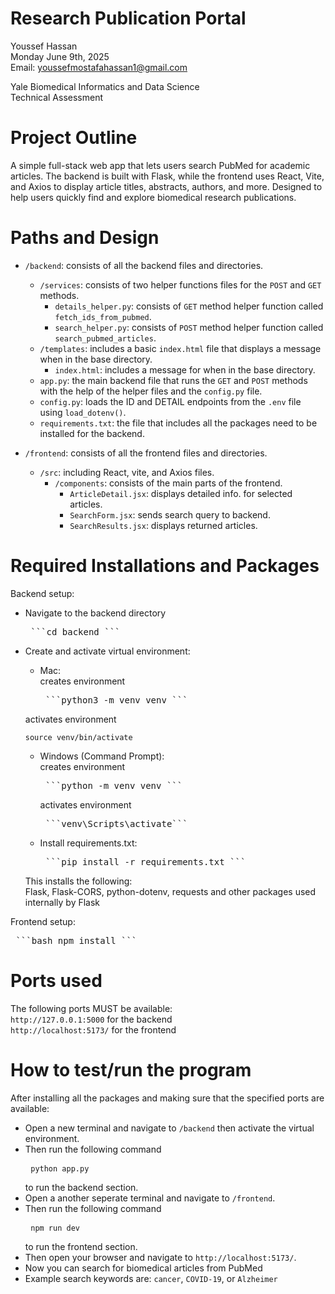 # Research Publication Portal

Youssef Hassan  
Monday June 9th, 2025  
Email: youssefmostafahassan1@gmail.com  

Yale Biomedical Informatics and Data Science  
Technical Assessment


# Project Outline

A simple full-stack web app that lets users search PubMed for academic articles. The backend is built with Flask, while the frontend uses React, Vite, and Axios to display article titles, abstracts, authors, and more. Designed to help users quickly find and explore biomedical research publications.


# Paths and Design

- `/backend`: consists of all the backend files and directories.  
    - `/services`: consists of two helper functions files for the `POST` and `GET` methods.  
        - `details_helper.py`: consists of `GET` method helper function called `fetch_ids_from_pubmed`.  
        - `search_helper.py`: consists of `POST` method helper function called `search_pubmed_articles`.  
    - `/templates`: includes a basic `index.html` file that displays a message when in the base directory.  
        - `index.html`: includes a message for when in the base directory.  
    - `app.py`: the main backend file that runs the `GET` and `POST` methods with the help of the helper files and the `config.py` file.  
    - `config.py`: loads the ID and DETAIL endpoints from the `.env` file using `load_dotenv()`.  
    - `requirements.txt`: the file that includes all the packages need to be installed for the backend.  

- `/frontend`: consists of all the frontend files and directories.  
    - `/src`: including React, vite, and Axios files.  
        - `/components`: consists of the main parts of the frontend.  
            - `ArticleDetail.jsx`: displays detailed info. for selected articles.  
            - `SearchForm.jsx`: sends search query to backend.  
            - `SearchResults.jsx`: displays returned articles.  


# Required Installations and Packages

Backend setup:  
- Navigate to the backend directory
    <pre> ```cd backend ``` </pre>
- Create and activate virtual environment:
    - Mac:  
    creates environment
        <pre> ```python3 -m venv venv ``` </pre>  
    activates environment
        <pre> ```source venv/bin/activate ```</pre>  

    - Windows (Command Prompt):  
        creates environment
        <pre> ```python -m venv venv ``` </pre>   
        activates environment
        <pre> ```venv\Scripts\activate```</pre> 
    - Install requirements.txt:
        <pre> ```pip install -r requirements.txt ``` </pre>

    This installs the following:  
        Flask, Flask-CORS, python-dotenv, requests and other packages used internally by Flask

Frontend setup:
<pre> ```bash npm install ``` </pre>


# Ports used

The following ports MUST be available:  
    `http://127.0.0.1:5000` for the backend  
    `http://localhost:5173/` for the frontend
    

# How to test/run the program

After installing all the packages and making sure that the specified ports are available:  
- Open a new terminal and navigate to `/backend` then activate the virtual environment.
- Then run the following command <pre> ```python app.py``` </pre> to run the backend section.
- Open a another seperate terminal and navigate to `/frontend`.
- Then run the following command <pre> ```npm run dev``` </pre> to run the frontend section.
- Then open your browser and navigate to `http://localhost:5173/`.
- Now you can search for biomedical articles from PubMed
- Example search keywords are: `cancer`, `COVID-19`, or `Alzheimer`











